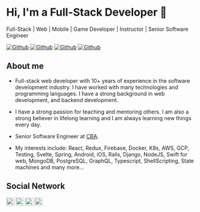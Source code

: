 # Hi, I'm a Full-Stack Developer 👋



Full-Stack | Web | Mobile | Game Developer | Instructor | Senior Software Engineer

[![Github](https://img.shields.io/github/followers/acurtido?style=social)](https://github.com/acurtido)
[![Github](https://img.shields.io/github/last-commit/acurtido/acurtido)](https://github.com/acurtido/acurtido)
[![Github](https://img.shields.io/github/stars/acurtido/acurtido?style=social)](https://github.com/hectorbliss/hectorbliss)
[![Github](https://img.shields.io/github/watchers/acurtido/acurtido?style=social)](https://github.com/acurtido/acurtido)


## About me

- Full-stack web developer with 10+ years of experience in the software development industry. I have worked with many technologies and programming languages. I have a strong background in web development, and backend development. 

- I have a strong passion for teaching and mentoring others. I am also a strong believer in lifelong learning and I am always learning new things every day.

- Senior Software Engineer at [CBA](http://www.cba.com.py/).

- My interests include: React, Redux, Firebase, Docker, K8s, AWS, GCP, Testing, Svelte, Spring, Android, iOS, Rails, Django, NodeJS, Swift for web, MongoDB, PostgreSQL, GraphQL, Typescript, ShellScripting, State machines and many more...



## Social Network

<a href="https://www.linkedin.com/in/ariel-curtido/">
  <img align="left" alt="Linkdein" width="22px" src="https://cdn.jsdelivr.net/npm/simple-icons@v3/icons/linkedin.svg" />
</a>
<a href="https://github.com/acurtido/">
  <img align="left" alt="Github" width="22px" src="https://img.icons8.com/fluent/48/000000/github.png"/>
</a>
<a href="mailto:aicurtido@gmail.com">
  <img align="left" alt="Gmail" width="22px" src="https://img.icons8.com/fluent/48/000000/gmail.png"/>
</a>
<a href="https://eirete.com/">
  <img align="left" alt="Web" width="22px" src="
https://img.icons8.com/fluent/48/000000/internet.png"/>
</a>

